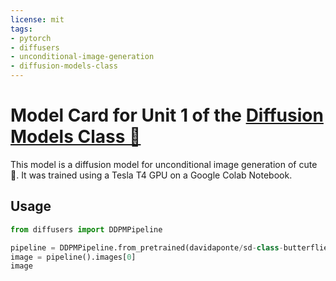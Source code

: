 ```yaml
---
license: mit
tags:
- pytorch
- diffusers
- unconditional-image-generation
- diffusion-models-class
---
```


# Model Card for Unit 1 of the [Diffusion Models Class 🧨](https://github.com/huggingface/diffusion-models-class)

This model is a diffusion model for unconditional image generation of cute 🦋. It was trained using a Tesla T4 GPU on a 
Google Colab Notebook.

## Usage

```python
from diffusers import DDPMPipeline

pipeline = DDPMPipeline.from_pretrained(davidaponte/sd-class-butterflies-32)
image = pipeline().images[0]
image
```
